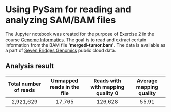 # Using PySam for reading and analyzing SAM/BAM files

The Jupyter notebook was created for the purpose of Exercise 2 in the course [Genome Informatics](https://github.com/vladimirkovacevic/gi-2021-etf). The goal is to read and extract certain information from the BAM file **'merged-tumor.bam'**. The data is available as a part of [Seven Bridges Genomics](https://cgc.sbgenomics.com) public cloud data.

## Analysis result
|  Total number of reads 	|  Unmapped reads in the file 	|   Reads with with mapping quality 0	|  Average mapping quality  |  
|:-----------------------:|:-----------------------------:|:-----------------------------------:|:-------------------------:|
| 2,921,629               | 17,765                        | 126,628                             | 55.91                     |
